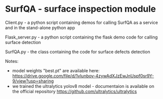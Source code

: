 # SurfQA - surface inspection module

Client.py - a python script containing demos for calling SurfQA as a service and in the stand-alone python app

Flask_server.py - a python script containing the flask demo code for calling surface detection

SurfQA.py - the class containing the code for surface defects detection




Notes: 
* model weights "best.pt" are available here: https://drive.google.com/file/d/1vlunbov-4zywAdXJzEwJnUspf0sr9Y-9/view?usp=sharing 
* we trained the ultralytics yolov8 model - documentaion is available on the official repository https://github.com/ultralytics/ultralytics
